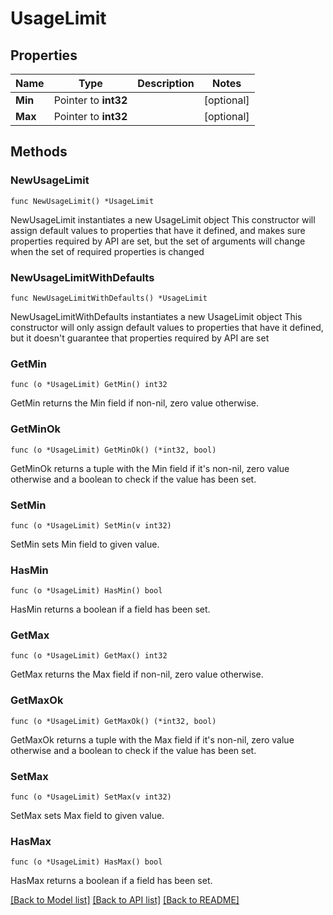 # UsageLimit

## Properties

Name | Type | Description | Notes
------------ | ------------- | ------------- | -------------
**Min** | Pointer to **int32** |  | [optional] 
**Max** | Pointer to **int32** |  | [optional] 

## Methods

### NewUsageLimit

`func NewUsageLimit() *UsageLimit`

NewUsageLimit instantiates a new UsageLimit object
This constructor will assign default values to properties that have it defined,
and makes sure properties required by API are set, but the set of arguments
will change when the set of required properties is changed

### NewUsageLimitWithDefaults

`func NewUsageLimitWithDefaults() *UsageLimit`

NewUsageLimitWithDefaults instantiates a new UsageLimit object
This constructor will only assign default values to properties that have it defined,
but it doesn't guarantee that properties required by API are set

### GetMin

`func (o *UsageLimit) GetMin() int32`

GetMin returns the Min field if non-nil, zero value otherwise.

### GetMinOk

`func (o *UsageLimit) GetMinOk() (*int32, bool)`

GetMinOk returns a tuple with the Min field if it's non-nil, zero value otherwise
and a boolean to check if the value has been set.

### SetMin

`func (o *UsageLimit) SetMin(v int32)`

SetMin sets Min field to given value.

### HasMin

`func (o *UsageLimit) HasMin() bool`

HasMin returns a boolean if a field has been set.

### GetMax

`func (o *UsageLimit) GetMax() int32`

GetMax returns the Max field if non-nil, zero value otherwise.

### GetMaxOk

`func (o *UsageLimit) GetMaxOk() (*int32, bool)`

GetMaxOk returns a tuple with the Max field if it's non-nil, zero value otherwise
and a boolean to check if the value has been set.

### SetMax

`func (o *UsageLimit) SetMax(v int32)`

SetMax sets Max field to given value.

### HasMax

`func (o *UsageLimit) HasMax() bool`

HasMax returns a boolean if a field has been set.


[[Back to Model list]](HOW-TO.md#documentation-for-models) [[Back to API list]](HOW-TO.md#documentation-for-api-endpoints) [[Back to README]](HOW-TO.md)


